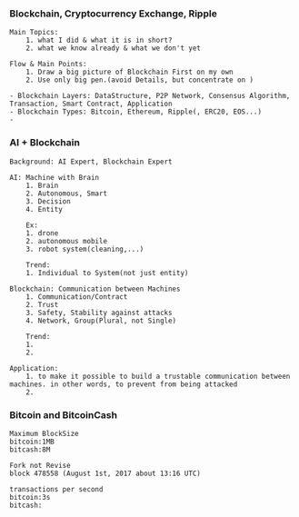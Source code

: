 ### Blockchain, Cryptocurrency Exchange, Ripple

    Main Topics: 
        1. what I did & what it is in short?
        2. what we know already & what we don't yet 
        
    Flow & Main Points: 
        1. Draw a big picture of Blockchain First on my own
        2. Use only big pen.(avoid Details, but concentrate on )
    
    - Blockchain Layers: DataStructure, P2P Network, Consensus Algorithm, Transaction, Smart Contract, Application
    - Blockchain Types: Bitcoin, Ethereum, Ripple(, ERC20, EOS...)
    - 
    

### AI + Blockchain

    Background: AI Expert, Blockchain Expert
    
    AI: Machine with Brain
        1. Brain
        2. Autonomous, Smart
        3. Decision
        4. Entity
        
        Ex:
        1. drone
        2. autonomous mobile
        3. robot system(cleaning,...)
        
        Trend:
        1. Individual to System(not just entity)
        
    Blockchain: Communication between Machines
        1. Communication/Contract
        2. Trust
        3. Safety, Stability against attacks 
        4. Network, Group(Plural, not Single)

        Trend:
        1.
        2.
        
    Application:
        1. to make it possible to build a trustable communication between machines. in other words, to prevent from being attacked
        2.
        
### Bitcoin and BitcoinCash

    Maximum BlockSize
    bitcoin:1MB
    bitcash:8M
    
    Fork not Revise
    block 478558 (August 1st, 2017 about 13:16 UTC)
    
    transactions per second
    bitcoin:3s
    bitcash:
